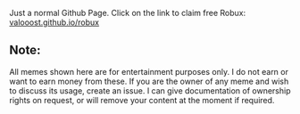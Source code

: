 Just a normal Github Page. Click on the link to claim free Robux:
[valooost.github.io/robux](https://valooost.github.io/robux)

## Note: 
All memes shown here are for entertainment purposes only. I do not earn or want to earn money from these. If you are the owner of any meme and wish to discuss its usage, create an issue. I can give documentation of ownership rights on request, or will remove your content at the moment if required.
